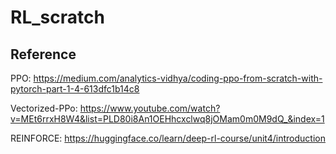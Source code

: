 # RL_scratch

## Reference

PPO: https://medium.com/analytics-vidhya/coding-ppo-from-scratch-with-pytorch-part-1-4-613dfc1b14c8

Vectorized-PPo: https://www.youtube.com/watch?v=MEt6rrxH8W4&list=PLD80i8An1OEHhcxclwq8jOMam0m0M9dQ_&index=1

REINFORCE: https://huggingface.co/learn/deep-rl-course/unit4/introduction 
